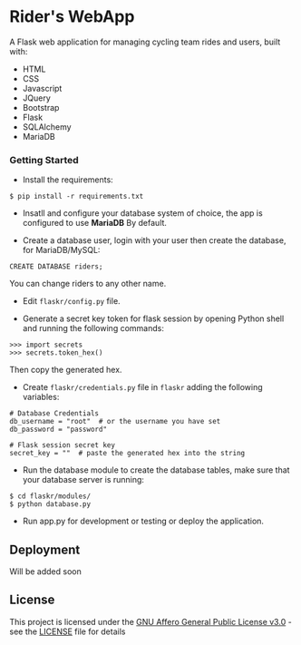 # Rider's WebApp

A Flask web application for managing cycling team rides and users, built with:
- HTML
- CSS
- Javascript
- JQuery
- Bootstrap
- Flask
- SQLAlchemy
- MariaDB


### Getting Started

- Install the requirements:
```
$ pip install -r requirements.txt
```

- Insatll and configure your database system of choice, the app is configured to use **MariaDB** By default.


- Create a database user, login with your user then create the database, for MariaDB/MySQL:
```
CREATE DATABASE riders;
```
You can change riders to any other name.

- Edit `flaskr/config.py` file.

- Generate a secret key token for flask session by opening Python shell and running the following commands:
```
>>> import secrets
>>> secrets.token_hex()
```
Then copy the generated hex.

- Create `flaskr/credentials.py` file in `flaskr` adding the following variables:
```
# Database Credentials
db_username = "root"  # or the username you have set
db_password = "password"

# Flask session secret key
secret_key = ""  # paste the generated hex into the string
```

- Run the database module to create the database tables, make sure that your database server is running:
```
$ cd flaskr/modules/
$ python database.py
```

- Run app.py for development or testing or deploy the application.


## Deployment

Will be added soon


## License

This project is licensed under the [GNU Affero General Public License v3.0](LICENSE) - see the [LICENSE](LICENSE) file for details
